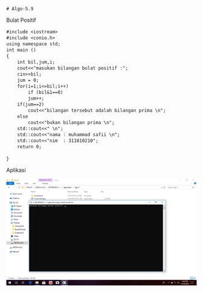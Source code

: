     # Algo-5.9
Bulat Positif

    #include <iostream>
    #include <conio.h>
    using namespace std;
    int main ()
    {
        int bil,jum,i;
        cout<<"masukan bilangan bulat positif :";
        cin>>bil;
        jum = 0;
        for(i=1;i<=bil;i++)
            if (bil&1==0)
            jum++;
        if(jum==2)
            cout<<"bilangan tersebut adalah bilangan prima \n";
        else
            cout<<"bukan bilangan prima \n";
        std::cout<<" \n";
        std::cout<<"nama : muhammad safii \n";
        std::cout<<"nim  : 311810210";
        return 0;

    }
    
  Aplikasi
  
  ![img](https://github.com/muhammadyusufalfaqih/Algo-5.9/blob/master/bulat%20positif%20img.png)
